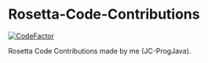 # Rosetta-Code-Contributions

[![CodeFactor](https://www.codefactor.io/repository/github/jc-progjava/rosetta-code-contributions/badge)](https://www.codefactor.io/repository/github/jc-progjava/rosetta-code-contributions)

Rosetta Code Contributions made by me (JC-ProgJava).

